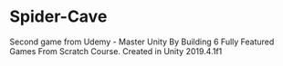 # Spider-Cave
Second game from Udemy - Master Unity By Building 6 Fully Featured Games From Scratch Course. Created in Unity 2019.4.1f1
